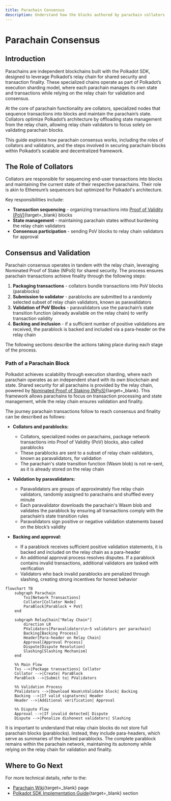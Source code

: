 ```yaml
---
title: Parachain Consensus
description: Understand how the blocks authored by parachain collators are secured by the relay chain validators and how the parachain transactions achieve finality.
--- 
```


# Parachain Consensus

## Introduction

Parachains are independent blockchains built with the Polkadot SDK, designed to leverage Polkadot’s relay chain for shared security and transaction finality. These specialized chains operate as part of Polkadot’s execution sharding model, where each parachain manages its own state and transactions while relying on the relay chain for validation and consensus.

At the core of parachain functionality are collators, specialized nodes that sequence transactions into blocks and maintain the parachain’s state. Collators optimize Polkadot’s architecture by offloading state management from the relay chain, allowing relay chain validators to focus solely on validating parachain blocks.

This guide explores how parachain consensus works, including the roles of collators and validators, and the steps involved in securing parachain blocks within Polkadot’s scalable and decentralized framework.

## The Role of Collators

Collators are responsible for sequencing end-user transactions into blocks and maintaining the current state of their respective parachains. Their role is akin to Ethereum’s sequencers but optimized for Polkadot's architecture.

Key responsibilities include:

- **Transaction sequencing** - organizing transactions into [Proof of Validity (PoV)](https://wiki.polkadot.network/docs/glossary#proof-of-validity){target=\_blank} blocks
- **State management** - maintaining parachain states without burdening the relay chain validators
- **Consensus participation** - sending PoV blocks to relay chain validators for approval

## Consensus and Validation

Parachain consensus operates in tandem with the relay chain, leveraging Nominated Proof of Stake (NPoS) for shared security. The process ensures parachain transactions achieve finality through the following steps:

1. **Packaging transactions** - collators bundle transactions into PoV blocks (parablocks)
2. **Submission to validator** - parablocks are submitted to a randomly selected subset of relay chain validators, known as paravalidators
3. **Validation of PoV Blocks** - paravalidators use the parachain’s state transition function (already available on the relay chain) to verify transaction validity
4. **Backing and inclusion** - if a sufficient number of positive validations are received, the parablock is backed and included via a para-header on the relay chain

The following sections describe the actions taking place during each stage of the process. 

### Path of a Parachain Block

Polkadot achieves scalability through execution sharding, where each parachain operates as an independent shard with its own blockchain and state. Shared security for all parachains is provided by the relay chain, powered by [Nominated Proof of Staking (NPoS)](/polkadot-protocol/glossary/#nominated-proof-of-stake-npos){target=\_blank}. This framework allows parachains to focus on transaction processing and state management, while the relay chain ensures validation and finality.

The journey parachain transactions follow to reach consensus and finality can be described as follows:

- **Collators and parablocks:**

    - Collators, specialized nodes on parachains, package network transactions into Proof of Validity (PoV) blocks, also called parablocks
    - These parablocks are sent to a subset of relay chain validators, known as paravalidators, for validation
    - The parachain's state transition function (Wasm blob) is not re-sent, as it is already stored on the relay chain

- **Validation by paravalidators:**

    - Paravalidators are groups of approximately five relay chain validators, randomly assigned to parachains and shuffled every minute
    - Each paravalidator downloads the parachain's Wasm blob and validates the parablock by ensuring all transactions comply with the parachain’s state transition rules
    - Paravalidators sign positive or negative validation statements based on the block’s validity

- **Backing and approval:**

    - If a parablock receives sufficient positive validation statements, it is backed and included on the relay chain as a para-header
    - An additional approval process resolves disputes. If a parablock contains invalid transactions, additional validators are tasked with verification
    - Validators who back invalid parablocks are penalized through slashing, creating strong incentives for honest behavior

```mermaid
flowchart TB
    subgraph Parachain
        Txs[Network Transactions]
        Collator[Collator Node]
        ParaBlock[Parablock + PoV]
    end

    subgraph RelayChain["Relay Chain"]
        direction LR
        PValidators[Paravalidators\n~5 validators per parachain]
        Backing[Backing Process]
        Header[Para-header on Relay Chain]
        Approval[Approval Process]
        Dispute[Dispute Resolution]
        Slashing[Slashing Mechanism]
    end

    %% Main Flow
    Txs -->|Package transactions| Collator
    Collator -->|Create| ParaBlock
    ParaBlock -->|Submit to| PValidators
    
    %% Validation Process
    PValidators -->|Download Wasm\nValidate block| Backing
    Backing -->|If valid signatures| Header
    Header -->|Additional verification| Approval
    
    %% Dispute Flow
    Approval -->|If invalid detected| Dispute
    Dispute -->|Penalize dishonest validators| Slashing
```

It is important to understand that relay chain blocks do not store full parachain blocks (parablocks). Instead, they include para-headers, which serve as summaries of the backed parablocks. The complete parablock remains within the parachain network, maintaining its autonomy while relying on the relay chain for validation and finality.

## Where to Go Next

For more technical details, refer to the:

- [Parachain Wiki](https://wiki.polkadot.network/docs/learn-parachains){target=_blank} page
- [Polkadot SDK Implementation Guide](/develop/blockchains/get-started/){target=\_blank} section